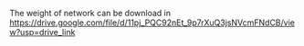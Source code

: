 The weight of network can be download in https://drive.google.com/file/d/11pj_PQC92nEt_9p7rXuQ3jsNVcmFNdCB/view?usp=drive_link

